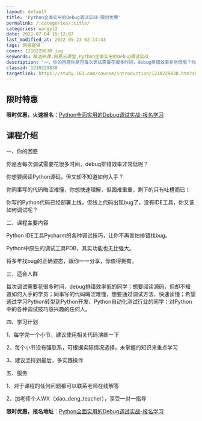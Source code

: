 ```yaml
---
layout: default
title: 'Python全面实用的Debug调试实战-限时优惠'
permalink: /:categories/:title/
categories: wangyi2
date: 2021-07-04 15:12:07
last_modified_at: 2022-05-23 02:14:43
tags: 网易提供
cover: 1210229830.jpg
keywords: 精选网课,网易云课堂,Python全面实用的Debug调试实战
description: '一、你的困惑你是否每次调试需要花很多时间，debug排错效率非常低呢？你想要阅读Python源码，但又却不知道如何入手？'
classid: 1210229830
targetlink: https://study.163.com/course/introduction/1210229830.htm?share=1&shareId=1025206652&utm_campaign=share&utm_medium=iphoneShare&utm_source=&utm_u=1025206652
---
```


## 限时特惠

**限时优惠，火速报名**：[Python全面实用的Debug调试实战-报名学习](https://study.163.com/course/introduction/1210229830.htm?share=1&shareId=1025206652&utm_campaign=share&utm_medium=iphoneShare&utm_source=&utm_u=1025206652)

## 课程介绍

一、你的困惑

你是否每次调试需要花很多时间，debug排错效率非常低呢？

你想要阅读Python源码，但又却不知道如何入手？

你同事写的代码晦涩难懂，你想快速理解，但困难重重，剩下的只有吐槽而已！

你写的Python代码已经部署上线，但线上代码出现bug了，没有IDE工具，你又该如何调试呢？



二、课程主要内容

Python IDE工具Pycharm的各种调试技巧，让你不再害怕排错找bug。

Python中原生的调试工具PDB，其实功能也无比强大。

将多年找bug的正确姿态，跟你一一分享，你值得拥有。



三、适合人群

每次调试需要花很多时间，debug排错效率低的同学；想要阅读源码，但却不知道如何入手的学员；同事写的代码晦涩难懂，想要通过调试方法，快速读懂；希望通过学习Python转型到Python开发、Python自动化测试行业的同学；对Python中的各种调试技巧感兴趣的任何人。



四、学习计划

1、每学完一个小节，建议使用相关代码演练一下

2、每个小节没有强联系，可根据实际情况选择，未掌握的知识来重点学习

3、建议坚持到最后，多实践操作



五、服务

1、对于课程的任何问题都可以联系老师在线解答

2、加老师个人WX（xiao_deng_teacher），享受一对一指导

**限时优惠，报名地址**：[Python全面实用的Debug调试实战-报名学习](https://study.163.com/course/introduction/1210229830.htm?share=1&shareId=1025206652&utm_campaign=share&utm_medium=iphoneShare&utm_source=&utm_u=1025206652)

